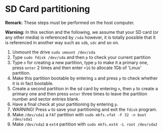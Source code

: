 # SD Card partitioning
**Remark:** These steps must be performed on the host computer.

**Warning:** In this section and the following, we assume that your SD card (or any other media) is referenced by ```/sda``` however, it is totally possible that it is referenced in another way such as ```sdb```, ```sdc``` and so on.

1. Unmount the drive ```sudo umount /dev/sda```
2. Type ```sudo fdisk /dev/sda``` and then ```p``` to check your current partition
3. Type ```n``` for creating a new partition, type ```p``` to make it a primary one, press ```enter``` 2 times and then enter ```+1G``` to allocate 1Gb of 'Linux' partition.
4. Make this partition bootable by entering ```a``` and press ```p``` to check whether it is in fact bootable.
5. Create a second partition in the sd card by entering ```n```, then ```p``` to create a primary one and then press ```enter``` three times to leave the partition number and sector entries blank.
6. Have a final check at your partitioning by entering ```p```.
7. WARNING! Press ```w``` to save your partitioning and exit the ```fdisk``` program.
8. Make ```/dev/sda1``` a ```FAT``` partition with ```sudo mkfs.vfat -F 32 -n boot /dev/sda1```
9. Make ```/dev/sda2``` a ```ext4``` partition with ```sudo mkfs.ext4 -L root /dev/sda2```
